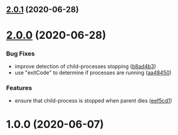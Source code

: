 ## [2.0.1](https://github.com/nknapp/node-child-service/compare/v2.0.0...v2.0.1) (2020-06-28)

# [2.0.0](https://github.com/nknapp/node-child-service/compare/v1.0.0...v2.0.0) (2020-06-28)

### Bug Fixes

- improve detection of child-processes stopping ([b8ad4b3](https://github.com/nknapp/node-child-service/commit/b8ad4b3f3a21f2208b99dc2e135ce3e5a73db40f))
- use "exitCode" to determine if processes are running ([aa48450](https://github.com/nknapp/node-child-service/commit/aa48450c0acdd7a1b94dbedfe2258e22f15d013e))

### Features

- ensure that child-process is stopped when parent dies ([eef5cd1](https://github.com/nknapp/node-child-service/commit/eef5cd12ce5e406026af5e14286ab660b77087e5))

# 1.0.0 (2020-06-07)
